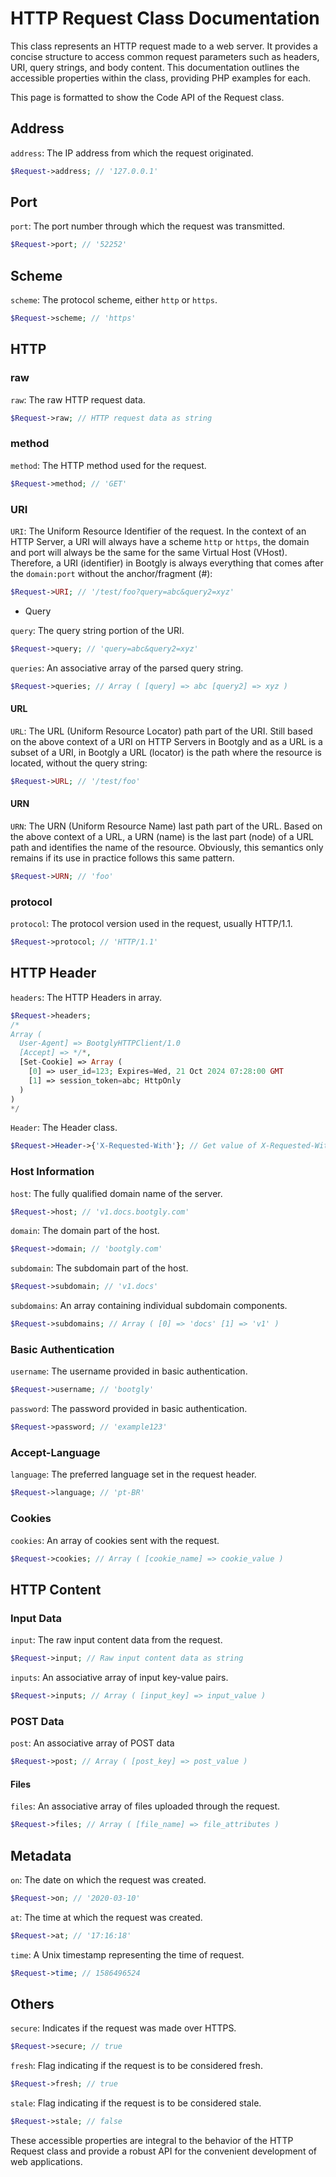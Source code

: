 # HTTP Request Class Documentation

This class represents an HTTP request made to a web server. It provides a concise structure to access common request parameters such as headers, URI, query strings, and body content. This documentation outlines the accessible properties within the class, providing PHP examples for each.

This page is formatted to show the Code API of the Request class.

## Address

`address`: The IP address from which the request originated.

```php
$Request->address; // '127.0.0.1'
```

## Port

`port`: The port number through which the request was transmitted.

```php
$Request->port; // '52252'
```

## Scheme

`scheme`: The protocol scheme, either `http` or `https`.

```php
$Request->scheme; // 'https'
```

## HTTP

### raw

`raw`: The raw HTTP request data.

```php
$Request->raw; // HTTP request data as string
```

### method

`method`: The HTTP method used for the request.

```php
$Request->method; // 'GET'
```

### URI

`URI`: The Uniform Resource Identifier of the request. In the context of an HTTP Server, a URI will always have a scheme `http` or `https`, the domain and port will always be the same for the same Virtual Host (VHost). Therefore, a URI (identifier) in Bootgly is always everything that comes after the `domain:port` without the anchor/fragment (#):

```php
$Request->URI; // '/test/foo?query=abc&query2=xyz'
```

- Query

`query`: The query string portion of the URI.

```php
$Request->query; // 'query=abc&query2=xyz'
```

`queries`: An associative array of the parsed query string.

```php
$Request->queries; // Array ( [query] => abc [query2] => xyz )
```

#### URL

`URL`: The URL (Uniform Resource Locator) path part of the URI. Still based on the above context of a URI on HTTP Servers in Bootgly and as a URL is a subset of a URI, in Bootgly a URL (locator) is the path where the resource is located, without the query string:

```php
$Request->URL; // '/test/foo'
```

#### URN

`URN`: The URN (Uniform Resource Name) last path part of the URL. Based on the above context of a URL, a URN (name) is the last part (node) of a URL path and identifies the name of the resource. Obviously, this semantics only remains if its use in practice follows this same pattern.

```php
$Request->URN; // 'foo'
```

### protocol

`protocol`: The protocol version used in the request, usually HTTP/1.1.

```php
$Request->protocol; // 'HTTP/1.1'
```

## HTTP Header

`headers`: The HTTP Headers in array.

```php
$Request->headers;
/*
Array (
  User-Agent] => BootglyHTTPClient/1.0
  [Accept] => */*,
  [Set-Cookie] => Array (
    [0] => user_id=123; Expires=Wed, 21 Oct 2024 07:28:00 GMT
    [1] => session_token=abc; HttpOnly
  )
)
*/
```

`Header`: The Header class.

```php
$Request->Header->{'X-Requested-With'}; // Get value of X-Requested-With Header
```

### Host Information

`host`: The fully qualified domain name of the server.

```php
$Request->host; // 'v1.docs.bootgly.com'
```

`domain`: The domain part of the host.

```php
$Request->domain; // 'bootgly.com'
```

`subdomain`: The subdomain part of the host.

```php
$Request->subdomain; // 'v1.docs'
```

`subdomains`: An array containing individual subdomain components.

```php
$Request->subdomains; // Array ( [0] => 'docs' [1] => 'v1' )
```

### Basic Authentication

`username`: The username provided in basic authentication.

```php
$Request->username; // 'bootgly'
```

`password`: The password provided in basic authentication.

```php
$Request->password; // 'example123'
```

### Accept-Language

`language`: The preferred language set in the request header.

```php
$Request->language; // 'pt-BR'
```

### Cookies

`cookies`: An array of cookies sent with the request.

```php
$Request->cookies; // Array ( [cookie_name] => cookie_value )
```

## HTTP Content

### Input Data

`input`: The raw input content data from the request.

```php
$Request->input; // Raw input content data as string
```

`inputs`: An associative array of input key-value pairs.

```php
$Request->inputs; // Array ( [input_key] => input_value )
```

### POST Data

`post`: An associative array of POST data

```php
$Request->post; // Array ( [post_key] => post_value )
```

#### Files

`files`: An associative array of files uploaded through the request.

```php
$Request->files; // Array ( [file_name] => file_attributes )
```

## Metadata

`on`: The date on which the request was created.

```php
$Request->on; // '2020-03-10'
```

`at`: The time at which the request was created.

```php
$Request->at; // '17:16:18'
```

`time`: A Unix timestamp representing the time of request.

```php
$Request->time; // 1586496524
```

## Others

`secure`: Indicates if the request was made over HTTPS.

```php
$Request->secure; // true
```

`fresh`: Flag indicating if the request is to be considered fresh.

```php
$Request->fresh; // true
```

`stale`: Flag indicating if the request is to be considered stale.

```php
$Request->stale; // false
```

These accessible properties are integral to the behavior of the HTTP Request class and provide a robust API for the convenient development of web applications.
